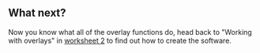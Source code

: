 ## What next?

Now you know what all of the overlay functions do, head back to "Working with overlays" in [worksheet 2](worksheet2.md) to find out how to create the software.

